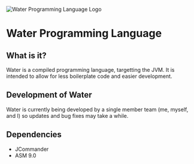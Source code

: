 ![Water Programming Language Logo](https://repository-images.githubusercontent.com/385689309/445d2a70-a200-496e-9059-59274e38a5fa)


# Water Programming Language

## What is it?

Water is a compiled programming language, targetting the JVM. It is intended to allow for less boilerplate code and easier development.


## Development of Water
Water is currently being developed by a single member team (me, myself, and I) so updates and bug fixes may take a while.

## Dependencies
 - JCommander
 - ASM 9.0
